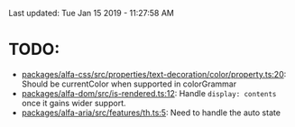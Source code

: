 Last updated: Tue Jan 15 2019 - 11:27:58 AM

# TODO:

- [packages/alfa-css/src/properties/text-decoration/color/property.ts:20](https://github.com/siteimprove/alfa/blob/todo-list-fix/packages/alfa-css/src/properties/text-decoration/color/property.ts#L20): Should be currentColor when supported in colorGrammar
- [packages/alfa-dom/src/is-rendered.ts:12](https://github.com/siteimprove/alfa/blob/todo-list-fix/packages/alfa-dom/src/is-rendered.ts#L12): Handle `display: contents` once it gains wider support.
- [packages/alfa-aria/src/features/th.ts:5](https://github.com/siteimprove/alfa/blob/todo-list-fix/packages/alfa-aria/src/features/th.ts#L5): Need to handle the auto state
